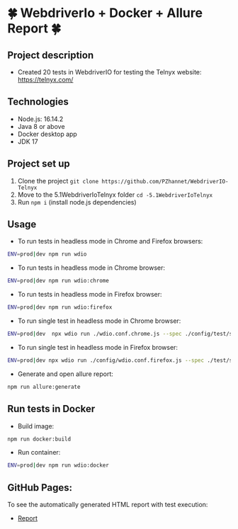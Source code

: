 # :four_leaf_clover: **WebdriverIo + Docker + Allure Report** :four_leaf_clover:
## Project description
- Created 20 tests in WebdriverIO for testing the Telnyx website: https://telnyx.com/

## Technologies
- Node.js: 16.14.2
- Java 8 or above
- Docker desktop app
- JDK 17

## Project set up
1. Clone the project `git clone https://github.com/PZhannet/WebdriverIO-Telnyx`
2. Move to the 5.1WebdriverIoTelnyx folder `cd -5.1WebdriverIoTelnyx`
3. Run `npm i` (install node.js dependencies)

## Usage
- To run tests in headless mode in Chrome and Firefox browsers:  
```sh
ENV=prod|dev npm run wdio  
```
- To run tests in headless mode in Chrome browser:  
```sh
ENV=prod|dev npm run wdio:chrome  
```
- To run tests in headless mode in Firefox browser:  
```sh
ENV=prod|dev npm run wdio:firefox  
```
- To run single test in headless mode in Chrome browser:  
```sh
ENV=prod|dev  npx wdio run ./wdio.conf.chrome.js --spec ./config/test/specs/{name}.e2e.js  
```
- To run single test in headless mode in Firefox browser:  
```sh
ENV=prod|dev npx wdio run ./config/wdio.conf.firefox.js --spec ./test/specs/{name}.e2e.js  
```
- Generate and open allure report:  
```sh
npm run allure:generate  
```

## Run tests in Docker
- Build image:  
```sh
npm run docker:build  
```
- Run container:  
```sh
ENV=prod|dev npm run wdio:docker  
```
## GitHub Pages:

To see the automatically generated HTML report with test execution:
- <a href="https://pzhannet.github.io/WebdriverIO-Telnyx/"> Report </a>


